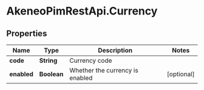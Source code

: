 # AkeneoPimRestApi.Currency

## Properties

Name | Type | Description | Notes
------------ | ------------- | ------------- | -------------
**code** | **String** | Currency code | 
**enabled** | **Boolean** | Whether the currency is enabled | [optional] 


